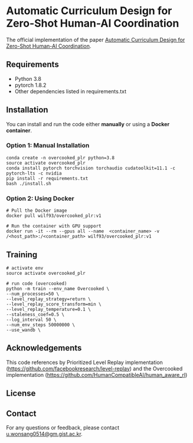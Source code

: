 # Automatic Curriculum Design for Zero-Shot Human-AI Coordination

The official implementation of the paper [Automatic Curriculum Design for Zero-Shot Human-AI Coordination](https://arxiv.org/abs/2503.07275
).

## Requirements
* Python 3.8
* pytorch 1.8.2
* Other dependencies listed in requirements.txt

## Installation
You can install and run the code either **manually** or using a **Docker container**.

### Option 1: Manual Installation
```
conda create -n overcooked_plr python=3.8
source activate overcooked_plr
conda install pytorch torchvision torchaudio cudatoolkit=11.1 -c pytorch-lts -c nvidia
pip install -r requirements.txt
bash ./install.sh
```

### Option 2: Using Docker
```
# Pull the Docker image
docker pull wilf93/overcooked_plr:v1

# Run the container with GPU support
docker run -it --rm --gpus all --name  <container_name> -v /<host_path>:/<container_path> wilf93/overcooked_plr:v1

```

## Training

```
# activate env
source activate overcooked_plr

# run code (overcooked)
python -m train --env_name Overcooked \
--num_processes=50 \
--level_replay_strategy=return \
--level_replay_score_transform=min \
--level_replay_temperature=0.1 \
--staleness_coef=0.5 \
--log_interval 50 \
--num_env_steps 50000000 \
--use_wandb \
```


## Acknowledgements
This code references by Prioritized Level Replay implementation (https://github.com/facebookresearch/level-replay)
and the Overcooked implementation (https://github.com/HumanCompatibleAI/human_aware_rl)


## License




## Contact
For any questions or feedback, please contact u.wonsang0514@gm.gist.ac.kr.